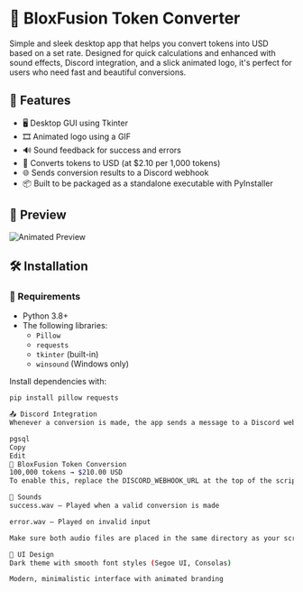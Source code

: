 # 💸 BloxFusion Token Converter

Simple and sleek desktop app that helps you convert tokens into USD based on a set rate. Designed for quick calculations and enhanced with sound effects, Discord integration, and a slick animated logo, it's perfect for users who need fast and beautiful conversions.

## 🧠 Features

- 🖥️ Desktop GUI using Tkinter  
- 🎞️ Animated logo using a GIF  
- 🔊 Sound feedback for success and errors  
- 🧮 Converts tokens to USD (at $2.10 per 1,000 tokens)  
- 🌐 Sends conversion results to a Discord webhook  
- 📦 Built to be packaged as a standalone executable with PyInstaller  

## 📸 Preview

![Animated Preview](preview.gif) <!-- Replace with actual preview GIF or screenshot if available -->

## 🛠️ Installation

### 🔧 Requirements

- Python 3.8+
- The following libraries:
  - `Pillow`
  - `requests`
  - `tkinter` (built-in)
  - `winsound` (Windows only)

Install dependencies with:

```bash
pip install pillow requests

📤 Discord Integration
Whenever a conversion is made, the app sends a message to a Discord webhook in the following format:

pgsql
Copy
Edit
💸 BloxFusion Token Conversion
100,000 tokens → $210.00 USD
To enable this, replace the DISCORD_WEBHOOK_URL at the top of the script with your own.

🔔 Sounds
success.wav – Played when a valid conversion is made

error.wav – Played on invalid input

Make sure both audio files are placed in the same directory as your script or executable.

🎨 UI Design
Dark theme with smooth font styles (Segoe UI, Consolas)

Modern, minimalistic interface with animated branding
